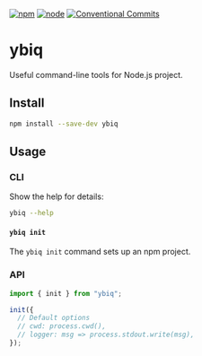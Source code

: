 [![npm](https://img.shields.io/npm/v/ybiq.svg)](https://www.npmjs.com/package/ybiq)
[![node](https://img.shields.io/node/v/ybiq.svg)](https://github.com/ybiquitous/ybiq)
[![Conventional Commits](https://img.shields.io/badge/Conventional%20Commits-1.0.0-yellow.svg)](https://conventionalcommits.org)

# ybiq

Useful command-line tools for Node.js project.

## Install

```sh
npm install --save-dev ybiq
```

## Usage

### CLI

Show the help for details:

```sh
ybiq --help
```

#### `ybiq init`

The `ybiq init` command sets up an npm project.

### API

<!-- lint disable code-block-syntax -->

```js
import { init } from "ybiq";

init({
  // Default options
  // cwd: process.cwd(),
  // logger: msg => process.stdout.write(msg),
});
```

<!-- lint enable code-block-syntax -->
